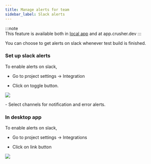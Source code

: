 ```yaml
---
title: Manage alerts for team
sidebar_label: Slack alerts
---
```


:::note  
This feature is available both in <a href="#in-desktop-app">local app</a> and at app.crusher.dev
:::

You can choose to get alerts on slack whenever test build is finished. 

### Set up slack alerts

To enable alerts on slack, 

- Go to project settings -> Integration

- Click on toggle button.

<img src="https://i.imgur.com/MxcfD6R.png"/>
<br/>
<p>- Select channels for notification and error alerts.</p>


### In desktop app

To enable alerts on slack, 
- Go to project settings -> Integrations

- Click on link button
<img src="https://i.imgur.com/7xhoQyZ.png"/>